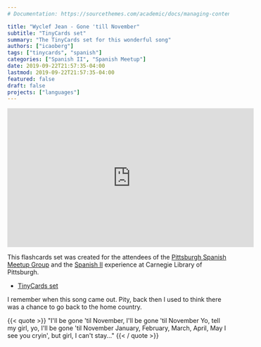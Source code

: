 ```yaml
---
# Documentation: https://sourcethemes.com/academic/docs/managing-content/

title: "Wyclef Jean - Gone 'till November"
subtitle: "TinyCards set"
summary: "The TinyCards set for this wonderful song"
authors: ["icaoberg"]
tags: ["tinycards", "spanish"]
categories: ["Spanish II", "Spanish Meetup"]
date: 2019-09-22T21:57:35-04:00
lastmod: 2019-09-22T21:57:35-04:00
featured: false
draft: false
projects: ["languages"]
---
```


<iframe width="560" height="315" src="https://www.youtube.com/embed/kI6MWZrl8v8" frameborder="0" allow="accelerometer; autoplay; encrypted-media; gyroscope; picture-in-picture" allowfullscreen></iframe>

This flashcards set was created for the attendees of the [Pittsburgh Spanish Meetup Group](https://www.meetup.com/Pittsburgh-Spanish/events/264262917/) and the [Spanish II](https://www.carnegielibrary.org/?s=spanish+ii&search-location=Website) experience at Carnegie Library of Pittsburgh.

* [TinyCards set](https://tinycards.duolingo.com/decks/MYeCVh1Q/wyclef-jean-gone-till-november)

I remember when this song came out. Pity, back then I used to think there was a chance to go back to the home country.

{{< quote >}}
"I'll be gone 'til November, I'll be gone 'til November
Yo, tell my girl, yo, I'll be gone 'til November
January, February, March, April, May
I see you cryin', but girl, I can't stay..."
{{< / quote >}}

